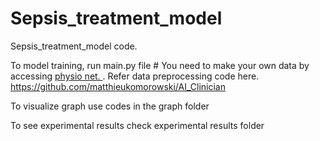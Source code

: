 # Sepsis_treatment_model

Sepsis_treatment_model code.


To model training, run main.py file # You need to make your own data by accessing [physio net. ](https://physionet.org).
Refer data preprocessing code here. https://github.com/matthieukomorowski/AI_Clinician

To visualize graph use codes in the graph folder

To see experimental results check experimental results folder
